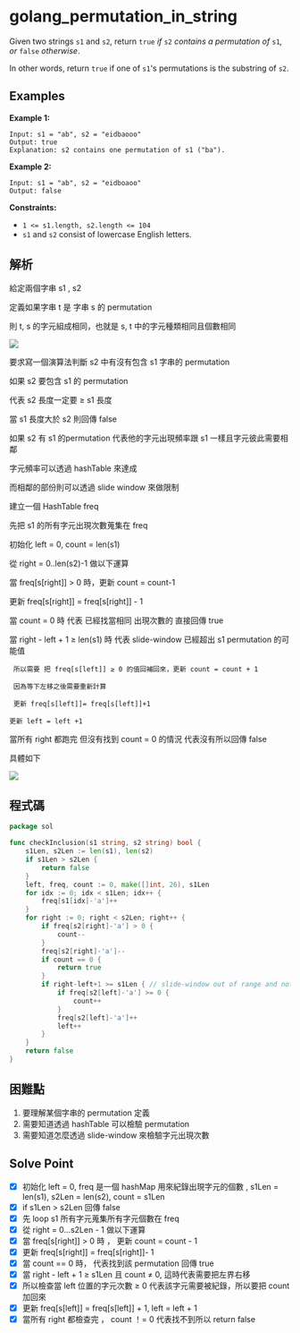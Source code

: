 # golang_permutation_in_string

Given two strings `s1` and `s2`, return `true` *if* `s2` *contains a permutation of* `s1`*, or* `false` *otherwise*.

In other words, return `true` if one of `s1`'s permutations is the substring of `s2`.

## Examples

**Example 1:**

```
Input: s1 = "ab", s2 = "eidbaooo"
Output: true
Explanation: s2 contains one permutation of s1 ("ba").

```

**Example 2:**

```
Input: s1 = "ab", s2 = "eidboaoo"
Output: false

```

**Constraints:**

- `1 <= s1.length, s2.length <= 104`
- `s1` and `s2` consist of lowercase English letters.

## 解析

給定兩個字串 s1 , s2

定義如果字串 t 是 字串 s 的 permutation 

則 t, s 的字元組成相同，也就是 s, t 中的字元種類相同且個數相同

![](https://i.imgur.com/SFfXQvS.png)

要求寫一個演算法判斷 s2 中有沒有包含 s1 字串的 permutation

如果 s2 要包含 s1 的 permutation

代表 s2 長度一定要 ≥ s1 長度

當 s1 長度大於 s2 則回傳 false

如果 s2 有 s1 的permutation 代表他的字元出現頻率跟 s1 一樣且字元彼此需要相鄰

字元頻率可以透過 hashTable 來達成

而相鄰的部份則可以透過 slide window 來做限制

建立一個 HashTable freq

先把 s1 的所有字元出現次數蒐集在 freq

初始化 left = 0, count = len(s1)

從 right = 0..len(s2)-1 做以下運算

當 freq[s[right]] > 0 時，更新 count = count-1

更新 freq[s[right]] = freq[s[right]] - 1 

當 count = 0 時 代表 已經找當相同 出現次數的 直接回傳 true

當 right - left + 1 ≥ len(s1) 時 代表 slide-window 已經超出 s1 permutation 的可能值

     所以需要 把 freq[s[left]] ≥ 0 的值回補回來，更新 count = count + 1  

     因為等下左移之後需要重新計算

     更新 freq[s[left]]= freq[s[left]]+1

    更新 left = left +1

當所有 right 都跑完 但沒有找到 count = 0 的情況 代表沒有所以回傳 false

具體如下


![](https://i.imgur.com/IUulX1L.png)

## 程式碼
```go
package sol

func checkInclusion(s1 string, s2 string) bool {
	s1Len, s2Len := len(s1), len(s2)
	if s1Len > s2Len {
		return false
	}
	left, freq, count := 0, make([]int, 26), s1Len
	for idx := 0; idx < s1Len; idx++ {
		freq[s1[idx]-'a']++
	}
	for right := 0; right < s2Len; right++ {
		if freq[s2[right]-'a'] > 0 {
			count--
		}
		freq[s2[right]-'a']--
		if count == 0 {
			return true
		}
		if right-left+1 >= s1Len { // slide-window out of range and not found
			if freq[s2[left]-'a'] >= 0 {
				count++
			}
			freq[s2[left]-'a']++
			left++
		}
	}
	return false
}

```
## 困難點

1. 要理解某個字串的 permutation 定義
2. 需要知道透過 hashTable 可以檢驗 permutation
3. 需要知道怎麼透過 slide-window 來檢驗字元出現次數

## Solve Point

- [x]  初始化 left = 0, freq 是一個 hashMap 用來紀錄出現字元的個數 , s1Len = len(s1), s2Len = len(s2), count = s1Len
- [x]  if s1Len > s2Len  回傳 false
- [x]  先 loop s1 所有字元蒐集所有字元個數在 freq
- [x]  從 right = 0…s2Len - 1 做以下運算
- [x]  當 freq[s[right]] > 0 時 ， 更新 count = count - 1
- [x]  更新 freq[s[right]] = freq[s[right]]- 1
- [x]  當 count == 0 時， 代表找到該 permutation 回傳 true
- [x]  當 right - left + 1 ≥ s1Len 且 count ≠ 0, 這時代表需要把左界右移
- [x]  所以檢查當 left 位置的字元次數 ≥ 0 代表該字元需要被紀錄，所以要把 count 加回來
- [x]  更新 freq[s[left]] =  freq[s[left]] + 1, left = left + 1
- [x]  當所有 right 都檢查完 ， count ！= 0 代表找不到所以 return false